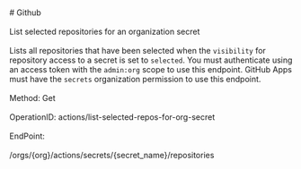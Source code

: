 <br>#     Github</br>
<br>List selected repositories for an organization secret</br>
<br>Lists all repositories that have been selected when the `visibility` for repository access to a secret is set to `selected`. You must authenticate using an access token with the `admin:org` scope to use this endpoint. GitHub Apps must have the `secrets` organization permission to use this endpoint.</br>
<br>Method: Get</br>
<br>OperationID: actions/list-selected-repos-for-org-secret</br>
<br>EndPoint:</br>
<br>/orgs/{org}/actions/secrets/{secret_name}/repositories</br>
